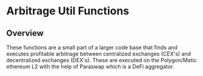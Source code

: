 # Arbitrage Util Functions 

## Overview

These functions are a small part of a larger code base that finds and executes profitable arbitrage between centralized exchanges (CEX's) and decentralized exchanges (DEX's).
These are executed on the Polygon/Matic ethereum L2 with the help of Paraswap which is a DeFi aggregator.
